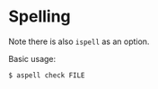 # Spelling

Note there is also `ispell` as an option.

Basic usage:

```sh
$ aspell check FILE
```

